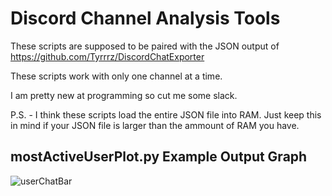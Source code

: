 # Discord Channel Analysis Tools
These scripts are supposed to be paired with the JSON output of https://github.com/Tyrrrz/DiscordChatExporter

These scripts work with only one channel at a time.

I am pretty new at programming so cut me some slack.

P.S. - I think these scripts load the entire JSON file into RAM. Just keep this in mind if your JSON file is larger than the ammount of RAM you have.

## mostActiveUserPlot.py Example Output Graph
![userChatBar](https://user-images.githubusercontent.com/76749623/111891211-923e8480-89c7-11eb-923f-2d1b53b3270d.png)
